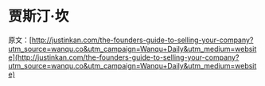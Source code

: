 # 贾斯汀·坎

原文：[http://justinkan.com/the-founders-guide-to-selling-your-company?utm_source=wanqu.co&utm_campaign=Wanqu+Daily&utm_medium=website](http://justinkan.com/the-founders-guide-to-selling-your-company?utm_source=wanqu.co&utm_campaign=Wanqu+Daily&utm_medium=website)